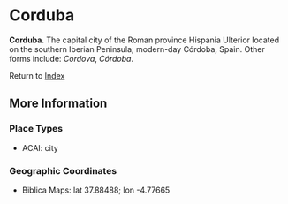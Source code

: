 # Corduba
**Corduba**. 
The capital city of the Roman province Hispania Ulterior located on the southern Iberian Peninsula; modern-day Córdoba, Spain. 
Other forms include: 
*Cordova*, *Córdoba*. 








Return to [Index](00-Index.md)

## More Information

### Place Types

* ACAI: city



### Geographic Coordinates

* Biblica Maps: lat 37.88488; lon -4.77665




